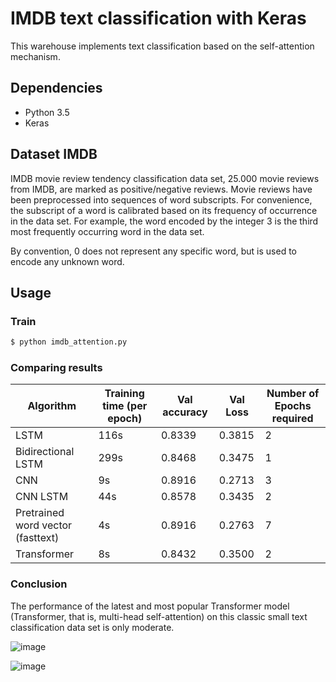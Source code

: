 # IMDB text classification with Keras

This warehouse implements text classification based on the self-attention mechanism.

## Dependencies

- Python 3.5
- Keras 

## Dataset IMDB

IMDB movie review tendency classification data set, 25.000 movie reviews from IMDB, are marked as positive/negative reviews. Movie reviews have been preprocessed into sequences of word subscripts. For convenience, the subscript of a word is calibrated based on its frequency of occurrence in the data set. For example, the word encoded by the integer 3 is the third most frequently occurring word in the data set.

By convention, 0 does not represent any specific word, but is used to encode any unknown word.

## Usage

### Train
```bash
$ python imdb_attention.py
```

### Comparing results

|Algorithm|Training time (per epoch)|Val accuracy|Val Loss|Number of Epochs required|
|---|---|---|---|---|
|LSTM|116s|0.8339|0.3815|2|
|Bidirectional LSTM|299s|0.8468|0.3475|1|
|CNN|9s|0.8916|0.2713|3|
|CNN LSTM|44s|0.8578|0.3435|2|
|Pretrained word vector (fasttext)|4s|0.8916|0.2763|7|
|Transformer|8s|0.8432|0.3500|2|

### Conclusion

The performance of the latest and most popular Transformer model (Transformer, that is, multi-head self-attention) on this classic small text classification data set is only moderate.

![image](https://github.com/foamliu/Self-Attention-Keras/raw/master/images/XunlianShijian.PNG)

![image](https://github.com/foamliu/Self-Attention-Keras/raw/master/images/Zhunquelv.PNG)




